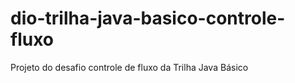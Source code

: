 # dio-trilha-java-basico-controle-fluxo
Projeto do desafio controle de fluxo da  Trilha Java Básico 
